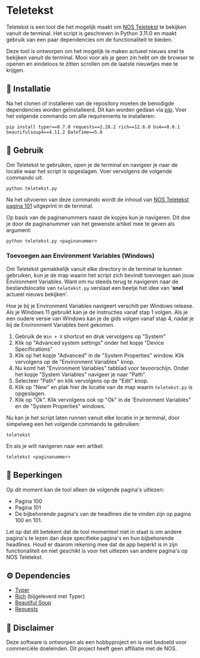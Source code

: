 # Teletekst
Teletekst is een tool die het mogelijk maakt om [NOS Teletekst](https://nos.nl/teletekst) te bekijken vanuit de terminal. Het script is geschreven in Python 3.11.0 en maakt gebruik van een paar dependencies om de functionaliteit te bieden. 

Deze tool is ontworpen om het mogelijk te maken actueel nieuws snel te bekijken vanuit de terminal. Mooi voor als je geen zin hebt om de browser te openen en eindeloos te zitten scrollen om de laatste nieuwtjes mee te krijgen.

## 🔨 Installatie
Na het clonen of installeren van de repository moeten de benodigde dependencies worden geïnstalleerd. Dit kan worden gedaan via [pip](https://pypi.org/project/pip/). Voer het volgende commando om alle requirements te installeren:

```
pip install typer==0.7.0 requests==2.28.2 rich==12.6.0 bs4==0.0.1 beautifulsoup4==4.11.2 DateTime==5.0
```

## 📖 Gebruik
Om Teletekst te gebruiken, open je de terminal en navigeer je naar de locatie waar het script is opgeslagen. Voer vervolgens de volgende commando uit:

```
python teletekst.py
```

Na het uitvoeren van deze commando wordt de inhoud van [NOS Teletekst pagina 101](https://nos.nl/teletekst#101) uitgeprint in de terminal. 

Op basis van de paginanummers naast de kopjes kun je navigeren. Dit doe je door de paginanummer van het gewenste artikel mee te geven als argument:

```
python teletekst.py <paginanummer>
```

### Toevoegen aan Environment Variables (Windows)
Om Teletekst gemakkelijk vanuit elke directory in de terminal te kunnen gebruiken, kun je de map waarin het script zich bevindt toevoegen aan jouw Environment Variables. Want om nu steeds terug te navigeren naar de bestandslocatie van `teletekst.py` verslaat een beetje het idee van '**snel** actueel nieuws bekijken'.

Hoe je bij je Environment Variables navigeert verschilt per Windows release. Als je Windows 11 gebruikt kan je de instructies vanaf stap 1 volgen. Als je een oudere versie van Windows kan je de gids volgen vanaf stap 4, nadat je bij de Environment Variables bent gekomen.

1. Gebruik de `Win + X` shortcut en druk vervolgens op "System"
2. Klik op "Advanced system settings" onder het kopje "Device Specifications"
3. Klik op het kopje "Advanced" in de "System Properties" window. Klik vervolgens op de "Environment Variables" knop.
4. Nu komt het "Environment Variables" tabblad voor tevoorschijn. Onder het kopje "System Variables" navigeer je naar "Path".
5. Selecteer "Path" en klik vervolgens op de "Edit" knop. 
6. Klik op "New" en plak hier de locatie van de map waarin `teletekst.py` is opgeslagen.
7. Klik op "Ok". Klik vervolgens ook op "Ok" in de 'Environment Variables" en de "System Properties" windows.

Nu kan je het script laten runnen vanuit elke locatie in je terminal, door simpelweg een het volgende commando te gebruiken:
```
teletekst
```
En als je wilt navigeren naar een artikel:
```
teletekst <paginanummer>
```

## 🚧 Beperkingen
Op dit moment kan de tool alleen de volgende pagina's uitlezen:
- Pagina 100
- Pagina 101
- De bijbehorende pagina's van de headlines die te vinden zijn op pagina 100 en 101.

Let op dat dit betekent dat de tool momenteel niet in staat is om andere pagina's te lezen dan deze specifieke pagina's en hun bijbehorende headlines. Houd er daarom rekening mee dat de app beperkt is in zijn functionaliteit en niet geschikt is voor het uitlezen van andere pagina's op NOS Teletekst.

## ⚙️ Dependencies
- [Typer](https://typer.tiangolo.com/)
- [Rich](https://rich.readthedocs.io/en/stable/#) (bijgeleverd met Typer)
- [Beautiful Soup](https://pypi.org/project/beautifulsoup4/)
- [Requests](https://requests.readthedocs.io/)

## 📄 Disclaimer
Deze software is ontworpen als een hobbyproject en is niet bedoeld voor commerciële doeleinden. Dit project heeft geen affiliatie met de NOS. 